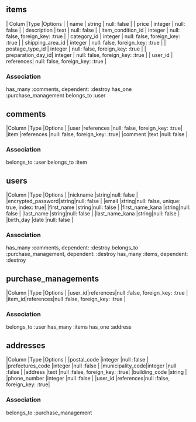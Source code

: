 ## items

| Colum             |Type       |Options                          |
| name              | string    | null: false                     |
| price             | integer   | null: false                     |
| description       | text      | null: false                     |
| item_condition_id | integer   | null: false, foreign_key: :true |
| category_id       | integer   | null: false, foreign_key: :true |
| shipping_area_id  | integer   | null: false, foreign_key: :true |
| postage_type_id   | integer   | null: false, foreign_key: :true |
| preparation_day_id| integer   | null: false, foreign_key: :true |
| user_id           | references| null: false, foreign_key: :true |


### Association
has_many :comments, dependent: :destroy
has_one :purchase_management
belongs_to :user



## comments

|Column      |Type       |Options                        |
|user        |references |null: false, foreign_key: :true|
|item        |references |null: false, foreign_key: :true|
|comment     |text       |null: false                    |

### Association
belongs_to :user
belongs_to :item



## users

|Column            |Type  |Options                               |
|nickname          |string|null: false                           |
|encrypted_password|string|null: false                           |
|email             |string|null: false, unique: true, index: true|
|first_name        |string|null: false                           |
|first_name_kana   |string|null: false                           |
|last_name         |string|null: false                           |
|last_name_kana    |string|null: false                           |
|birth_day         |date  |null: false                           |

### Association
has_many :comments, dependent: :destroy
belongs_to :purchase_management, dependent: :destroy
has_many :items, dependent: :destroy




## purchase_managements

|Column |Type      |Options                         |
|user_id|references|null :false, foreign_key: :true |
|item_id|references|null :false, foreign_key: :true |

### Association
belongs_to :user
has_many :items
has_one :address


## addresses

|Column           |Type      |Options                        |
|postal_code      |integer   |null :false                    |
|prefectures_code |integer   |null :false                    |
|municipality_code|integer   |null :false                    |
|address          |text      |null :false, foreign_key: :true|
|building_code    |string    |
|phone_number     |integer   |null :false                    |
|user_id          |references|null :false, foreign_key: :true|

### Association
belongs_to :purchase_management

